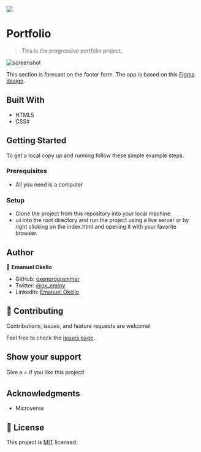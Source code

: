 ![](https://img.shields.io/badge/Microverse-blueviolet)

# Portfolio
>This is the progressive portfolio project.

![screenshot](./app_Screenshoot.png)

This section is forecast on the footer form.
The app is based on this [Figma design](https://www.figma.com/file/t3EJUCAEViw3QasuJLPLVT/Microverse-Student-Potfolio-Templates-Main?node-id=1%3A1471).

## Built With

- HTML5
- CSS#



## Getting Started

To get a local copy up and running follow these simple example steps.

### Prerequisites
- All you need is a computer
### Setup
- Clone the project from this repository into your local machine.
- `cd` into the root directory and run the project using a live server or by right clicking on the index.html and opening it with your favorite browser.

## Author

👤 **Emanuel Okello**

- GitHub: [oxenprogrammer](https://github.com/oxenprogrammer)
- Twitter: [@ox_emmy](https://twitter.com/ox_emmy)
- LinkedIn: [Emanuel Okello](https://www.linkedin.com/in/emanuel-okello/)

## 🤝 Contributing

Contributions, issues, and feature requests are welcome!

Feel free to check the [issues page](https://github.com/oxenprogrammer/curriculum-cr-training-contact-form/issues).

## Show your support

Give a ⭐️ if you like this project!

## Acknowledgments

- Microverse

## 📝 License

This project is [MIT](./MIT.md) licensed.

